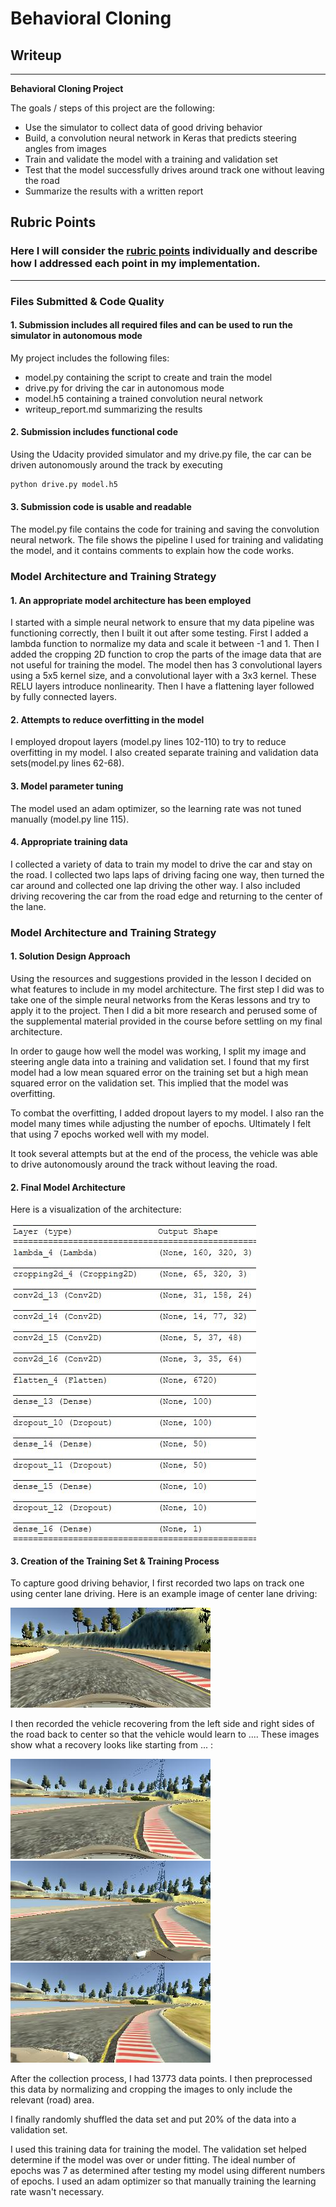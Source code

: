 # **Behavioral Cloning** 

## Writeup 

---

**Behavioral Cloning Project**

The goals / steps of this project are the following:
* Use the simulator to collect data of good driving behavior
* Build, a convolution neural network in Keras that predicts steering angles from images
* Train and validate the model with a training and validation set
* Test that the model successfully drives around track one without leaving the road
* Summarize the results with a written report


[//]: # (Image References)

[image1]: ./examples/architecture.jpg "Model Visualization"
[image2]: ./examples/placeholder.png "Grayscaling"
[image3]: ./examples/center_recovery.jpg "Center Recovery Image"
[image4]: ./examples/left_recovery.jpg "Left Recovery Image"
[image5]: ./examples/right_recovery.jpg "Right Recovery Image"
[image6]: ./examples/center_lane_driving.jpg "Normal Image"
[image7]: ./examples/placeholder_small.png "Flipped Image"

## Rubric Points
### Here I will consider the [rubric points](https://review.udacity.com/#!/rubrics/432/view) individually and describe how I addressed each point in my implementation.  

---
### Files Submitted & Code Quality

#### 1. Submission includes all required files and can be used to run the simulator in autonomous mode

My project includes the following files:
* model.py containing the script to create and train the model
* drive.py for driving the car in autonomous mode
* model.h5 containing a trained convolution neural network 
* writeup_report.md summarizing the results

#### 2. Submission includes functional code

Using the Udacity provided simulator and my drive.py file, the car can be driven autonomously around the track by executing 
```sh
python drive.py model.h5
```

#### 3. Submission code is usable and readable

The model.py file contains the code for training and saving the convolution neural network. The file shows the pipeline I used for training and validating the model, and it contains comments to explain how the code works.

### Model Architecture and Training Strategy

#### 1. An appropriate model architecture has been employed

I started with a simple neural network to ensure that my data pipeline was functioning correctly, then I built it out after some testing. First I added a lambda function to normalize my data and scale it between -1 and 1. Then I added the cropping 2D function to crop the parts of the image data that are not useful for training the model. The model then has 3 convolutional layers using a 5x5 kernel size, and a convolutional layer with a 3x3 kernel. These RELU layers introduce nonlinearity. Then I have a flattening layer followed by fully connected layers. 

#### 2. Attempts to reduce overfitting in the model

I employed dropout layers (model.py lines 102-110) to try to reduce overfitting in my model. I also created separate training and validation data sets(model.py lines 62-68). 

#### 3. Model parameter tuning

The model used an adam optimizer, so the learning rate was not tuned manually (model.py line 115).

#### 4. Appropriate training data

I collected a variety of data to train my model to drive the car and stay on the road. I collected two laps laps of driving facing one way, then turned the car around and collected one lap driving the other way. I also included driving recovering the car from the road edge and returning to the center of the lane. 

### Model Architecture and Training Strategy

#### 1. Solution Design Approach

Using the resources and suggestions provided in the lesson I decided on what features to include in my model architecture. The first step I did was to take one of the simple neural networks from the Keras lessons and try to apply it to the project. Then I did a bit more research and perused some of the supplemental material provided in the course before settling on my final architecture. 

In order to gauge how well the model was working, I split my image and steering angle data into a training and validation set. I found that my first model had a low mean squared error on the training set but a high mean squared error on the validation set. This implied that the model was overfitting. 

To combat the overfitting, I added dropout layers to my model. I also ran the model many times while adjusting the number of epochs. Ultimately I felt that using 7 epochs worked well with my model. 

It took several attempts but at the end of the process, the vehicle was able to drive autonomously around the track without leaving the road. 

#### 2. Final Model Architecture


Here is a visualization of the architecture:

![Architecture][image1]

#### 3. Creation of the Training Set & Training Process

To capture good driving behavior, I first recorded two laps on track one using center lane driving. Here is an example image of center lane driving:

![Center Lane Driving][image6]

I then recorded the vehicle recovering from the left side and right sides of the road back to center so that the vehicle would learn to .... These images show what a recovery looks like starting from ... :

![Center Recovery][image3]
![Left Recovery][image4]
![Right Recovery][image5]


After the collection process, I had 13773 data points. I then preprocessed this data by normalizing and cropping the images to only include the relevant (road) area. 

I finally randomly shuffled the data set and put 20% of the data into a validation set. 

I used this training data for training the model. The validation set helped determine if the model was over or under fitting. The ideal number of epochs was 7 as determined after testing my model using different numbers of epochs. I used an adam optimizer so that manually training the learning rate wasn't necessary.
